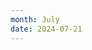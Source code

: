 ```yaml
---
month: July 
date: 2024-07-21
---
```

<!-- 
Use the info above to add information generate the Calendar page of the website.
- month: the Tiny Porch month to generate (controls the tab display)
- image: be sure to upload your image, and add the filename here (extension (eg: .png, .jpg) is required)
- image-alt: an "alt" tag for the image. Accessibility text for screen readers or text to display if the image fails to load.
- the date of the event. This should always be unique.
 -->